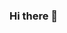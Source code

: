 ### Hi there 👋

<!--
**ankitverma273/ankitverma273** is a ✨ _special_ ✨ repository because its `README.md` (this file) appears on your GitHub profile.

Here are some ideas to get you started:

- 🔭 I’m currently working on ... 
- 🌱 I’m currently learning ... Android, Kotlin
- 👯 I’m looking to collaborate on ...
- 🤔 I’m looking for help with ...
- 💬 Ask me about ... Anything
- 📫 How to reach me: ... my twitter(twitter.com/AnkitVerma2711) and linkedin(https://www.linkedin.com/in/ankit-verma273/)
- 😄 Pronouns: ... He/him
- ⚡ Fun fact: ...Developers love to stay awake at Night. LOL
-->
